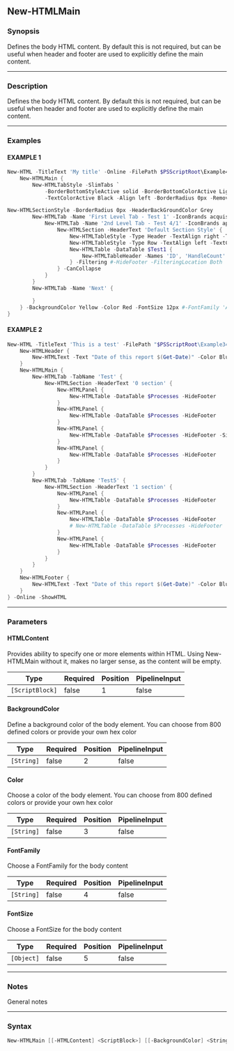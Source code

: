 New-HTMLMain
------------




### Synopsis
Defines the body HTML content. By default this is not required, but can be useful when header and footer are used to explicitly define the main content.



---


### Description

Defines the body HTML content. By default this is not required, but can be useful when header and footer are used to explicitly define the main content.



---


### Examples
#### EXAMPLE 1
```PowerShell
New-HTML -TitleText 'My title' -Online -FilePath $PSScriptRoot\Example40-Body.html -Show {
    New-HTMLMain {
        New-HTMLTabStyle -SlimTabs `
            -BorderBottomStyleActive solid -BorderBottomColorActive LightSkyBlue -BackgroundColorActive none `
            -TextColorActive Black -Align left -BorderRadius 0px -RemoveShadow -TextColor Grey -TextTransform capitalize #-FontSize 10pt

New-HTMLSectionStyle -BorderRadius 0px -HeaderBackGroundColor Grey
        New-HTMLTab -Name 'First Level Tab - Test 1' -IconBrands acquisitions-incorporated {
            New-HTMLTab -Name '2nd Level Tab - Test 4/1' -IconBrands app-store {
                New-HTMLSection -HeaderText 'Default Section Style' {
                    New-HTMLTableStyle -Type Header -TextAlign right -TextColor Blue
                    New-HTMLTableStyle -Type Row -TextAlign left -TextColor Grey
                    New-HTMLTable -DataTable $Test1 {
                        New-HTMLTableHeader -Names 'ID', 'HandleCount'
                    } -Filtering #-HideFooter -FilteringLocation Both
                } -CanCollapse
            }
        }
        New-HTMLTab -Name 'Next' {

        }
    } -BackgroundColor Yellow -Color Red -FontSize 12px #-FontFamily 'Arial'
}
```

#### EXAMPLE 2
```PowerShell
New-HTML -TitleText 'This is a test' -FilePath "$PSScriptRoot\Example34_01.html" {
    New-HTMLHeader {
        New-HTMLText -Text "Date of this report $(Get-Date)" -Color Blue -Alignment right
    }
    New-HTMLMain {
        New-HTMLTab -TabName 'Test' {
            New-HTMLSection -HeaderText '0 section' {
                New-HTMLPanel {
                    New-HTMLTable -DataTable $Processes -HideFooter
                }
                New-HTMLPanel {
                    New-HTMLTable -DataTable $Processes -HideFooter
                }
                New-HTMLPanel {
                    New-HTMLTable -DataTable $Processes -HideFooter -Simplify
                }
                New-HTMLPanel {
                    New-HTMLTable -DataTable $Processes -HideFooter
                }
            }
        }
        New-HTMLTab -TabName 'Test5' {
            New-HTMLSection -HeaderText '1 section' {
                New-HTMLPanel {
                    New-HTMLTable -DataTable $Processes -HideFooter
                }
                New-HTMLPanel {
                    New-HTMLTable -DataTable $Processes -HideFooter
                    # New-HTMLTable -DataTable $Processes -HideFooter
                }
                New-HTMLPanel {
                    New-HTMLTable -DataTable $Processes -HideFooter
                }
            }
        }
    }
    New-HTMLFooter {
        New-HTMLText -Text "Date of this report $(Get-Date)" -Color Blue -Alignment right
    }
} -Online -ShowHTML
```



---


### Parameters
#### **HTMLContent**

Provides ability to specify one or more elements within HTML. Using New-HTMLMain without it, makes no larger sense, as the content will be empty.






|Type           |Required|Position|PipelineInput|
|---------------|--------|--------|-------------|
|`[ScriptBlock]`|false   |1       |false        |



#### **BackgroundColor**

Define a background color of the body element. You can choose from 800 defined colors or provide your own hex color






|Type      |Required|Position|PipelineInput|
|----------|--------|--------|-------------|
|`[String]`|false   |2       |false        |



#### **Color**

Choose a color of the body element. You can choose from 800 defined colors or provide your own hex color






|Type      |Required|Position|PipelineInput|
|----------|--------|--------|-------------|
|`[String]`|false   |3       |false        |



#### **FontFamily**

Choose a FontFamily for the body content






|Type      |Required|Position|PipelineInput|
|----------|--------|--------|-------------|
|`[String]`|false   |4       |false        |



#### **FontSize**

Choose a FontSize for the body content






|Type      |Required|Position|PipelineInput|
|----------|--------|--------|-------------|
|`[Object]`|false   |5       |false        |





---


### Notes
General notes



---


### Syntax
```PowerShell
New-HTMLMain [[-HTMLContent] <ScriptBlock>] [[-BackgroundColor] <String>] [[-Color] <String>] [[-FontFamily] <String>] [[-FontSize] <Object>] [<CommonParameters>]
```
